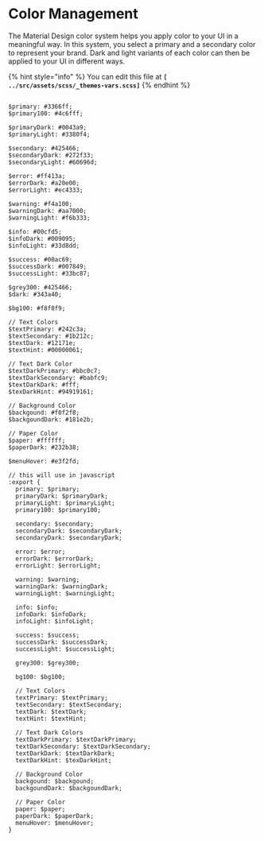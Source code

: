 # Color Management

The Material Design color system helps you apply color to your UI in a meaningful way. In this system, you select a primary and a secondary color to represent your brand. Dark and light variants of each color can then be applied to your UI in different ways.

{% hint style="info" %}
You can edit this file at **`[ ../src/assets/scss/_themes-vars.scss]`**
{% endhint %}

```

$primary: #3366ff;
$primary100: #4c6fff;

$primaryDark: #0043a9;
$primaryLight: #3380f4;

$secondary: #425466;
$secondaryDark: #272f33;
$secondaryLight: #60696d;

$error: #ff413a;
$errorDark: #a20e00;
$errorLight: #ec4333;

$warning: #f4a100;
$warningDark: #aa7000;
$warningLight: #f6b333;

$info: #00cfd5;
$infoDark: #009095;
$infoLight: #33d8dd;

$success: #00ac69;
$successDark: #007849;
$successLight: #33bc87;

$grey300: #425466;
$dark: #343a40;

$bg100: #f8f8f9;

// Text Colors
$textPrimary: #242c3a;
$textSecondary: #1b212c;
$textDark: #12171e;
$textHint: #00000061;

// Text Dark Color
$textDarkPrimary: #bbc0c7;
$textDarkSecondary: #babfc9;
$textDarkDark: #fff;
$texDarkHint: #94919161;

// Background Color
$backgound: #f0f2f8;
$backgoundDark: #181e2b;

// Paper Color
$paper: #ffffff;
$paperDark: #232b38;

$menuHover: #e3f2fd;

// this will use in javascript
:export {
  primary: $primary;
  primaryDark: $primaryDark;
  primaryLight: $primaryLight;
  primary100: $primary100;

  secondary: $secondary;
  secondaryDark: $secondaryDark;
  secondaryDark: $secondaryDark;

  error: $error;
  errorDark: $errorDark;
  errorLight: $errorLight;

  warning: $warning;
  warningDark: $warningDark;
  warningLight: $warningLight;

  info: $info;
  infoDark: $infoDark;
  infoLight: $infoLight;

  success: $success;
  successDark: $successDark;
  successLight: $successLight;

  grey300: $grey300;

  bg100: $bg100;

  // Text Colors
  textPrimary: $textPrimary;
  textSecondary: $textSecondary;
  textDark: $textDark;
  textHint: $textHint;

  // Text Dark Colors
  textDarkPrimary: $textDarkPrimary;
  textDarkSecondary: $textDarkSecondary;
  textDarkDark: $textDarkDark;
  textDarkHint: $texDarkHint;

  // Background Color
  backgound: $backgound;
  backgoundDark: $backgoundDark;

  // Paper Color
  paper: $paper;
  paperDark: $paperDark;
  menuHover: $menuHover;
}

```
